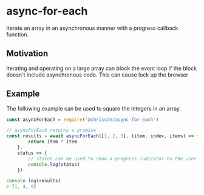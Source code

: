 # async-for-each

Iterate an array in an asynchronous manner with a progress callback function.

## Motivation

Iterating and operating on a large array can block the event loop if the block doesn't include asynchronous code.  This can cause lock up the browser

## Example

The following example can be used to square the integers in an array.

```js
const asyncForEach = require('@chriscdn/async-for-each')

// asyncForEach returns a promise
const results = await asyncForEach([1, 2, 3], (item, index, items) => {
		return item * item
	},
	status => {
		// status can be used to show a progress indicator to the user
		console.log(status)
	})

console.log(results)
> [1, 4, 9]
```